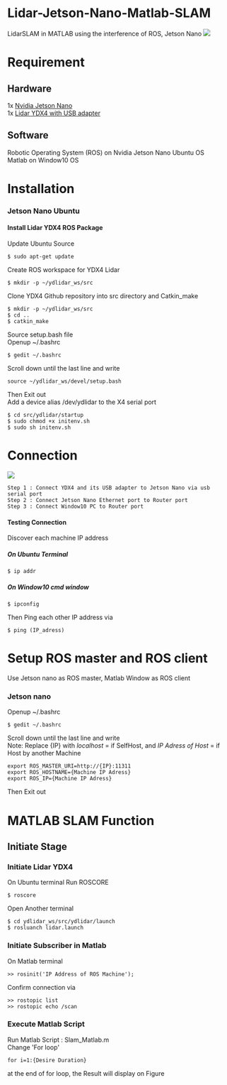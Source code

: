 # Lidar-Jetson-Nano-Matlab-SLAM
LidarSLAM in MATLAB using the interference of ROS, Jetson Nano
![](https://github.com/Phayuth/Lidar-Jetson-Nano-Matlab-SLAM/blob/master/MatlabSlamDemo.png?raw=true)
# Requirement
## Hardware
1x [Nvidia Jetson Nano](https://developer.nvidia.com/sites/default/files/akamai/embedded/images/jetsonNano/JetsonNano-DevKit_Front-Top_Right_trimmed.jpg)\
1x [Lidar YDX4 with USB adapter](https://www.robotshop.com/media/catalog/product/cache/image/1350x/9df78eab33525d08d6e5fb8d27136e95/y/d/ydlidar-x4-360-laser-scanner-2_3.jpg)
## Software
Robotic Operating System (ROS) on Nvidia Jetson Nano Ubuntu OS\
Matlab on Window10 OS
# Installation
### Jetson Nano Ubuntu
#### Install Lidar YDX4 ROS Package
Update Ubuntu Source
```
$ sudo apt-get update
```
Create ROS workspace for YDX4 Lidar
```
$ mkdir -p ~/ydlidar_ws/src
```
Clone YDX4 Github repository into src directory and Catkin_make
```
$ mkdir -p ~/ydlidar_ws/src
$ cd ..
$ catkin_make
```
Source setup.bash file\
Openup ~/.bashrc
```
$ gedit ~/.bashrc
```
Scroll down until the last line and write
```
source ~/ydlidar_ws/devel/setup.bash
```
Then Exit out\
Add a device alias /dev/ydlidar to the X4 serial port
```
$ cd src/ydlidar/startup
$ sudo chmod +x initenv.sh
$ sudo sh initenv.sh
```
# Connection
![](https://github.com/s1mpleton/Lidar-Jetson-Nano-Matlab-SLAM/blob/master/Lidar-Connection-Jetsonnano.png)
```
Step 1 : Connect YDX4 and its USB adapter to Jetson Nano via usb serial port
Step 2 : Connect Jetson Nano Ethernet port to Router port
Step 3 : Connect Window10 PC to Router port
```
#### Testing Connection
Discover each machine IP address
##### On Ubuntu Terminal
```
$ ip addr
```
##### On Window10 cmd window
```
$ ipconfig
```
Then Ping each other IP address via
```
$ ping (IP_adress)
```
# Setup ROS master and ROS client
Use Jetson nano as ROS master, Matlab Window as ROS client
### Jetson nano
Openup ~/.bashrc
```
$ gedit ~/.bashrc
```
Scroll down until the last line and write\
Note: Replace {IP} with _localhost_ = if SelfHost, and  _IP Adress of Host_ = if Host by another Machine 
```
export ROS_MASTER_URI=http://{IP}:11311
export ROS_HOSTNAME={Machine IP Adress}
export ROS_IP={Machine IP Adress}
```
Then Exit out
# MATLAB SLAM Function
## Initiate Stage
### Initiate Lidar YDX4
On Ubuntu terminal
Run ROSCORE
```
$ roscore
```
Open Another terminal
```
$ cd ydlidar_ws/src/ydlidar/launch
$ rosluanch lidar.launch
```
### Initiate Subscriber in Matlab
On Matlab terminal
```
>> rosinit('IP Address of ROS Machine');
```
Confirm connection via
```
>> rostopic list
>> rostopic echo /scan
```
### Execute Matlab Script
Run Matlab Script : Slam_Matlab.m\
Change 'For loop'
```
for i=1:{Desire Duration}
```
at the end of for loop, the Result will display on Figure
